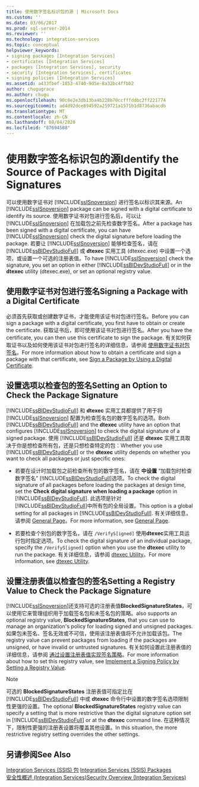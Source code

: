 ```yaml
---
title: 使用数字签名标识包的源 | Microsoft Docs
ms.custom: ''
ms.date: 03/06/2017
ms.prod: sql-server-2014
ms.reviewer: ''
ms.technology: integration-services
ms.topic: conceptual
helpviewer_keywords:
- signing packages [Integration Services]
- certificates [Integration Services]
- packages [Integration Services], security
- security [Integration Services], certificates
- signing policies [Integration Services]
ms.assetid: a433fbef-1853-4740-9d5e-8a32bc4ffbb2
author: chugugrace
ms.author: chugu
ms.openlocfilehash: 90c0e2e3db13ba4b228b70ccfffddbc2ff221774
ms.sourcegitcommit: ad4d92dce894592a259721a1571b1d8736abacdb
ms.translationtype: MT
ms.contentlocale: zh-CN
ms.lasthandoff: 08/04/2020
ms.locfileid: "87694508"
---
```

# <a name="identify-the-source-of-packages-with-digital-signatures"></a><span data-ttu-id="9fa9d-102">使用数字签名标识包的源</span><span class="sxs-lookup"><span data-stu-id="9fa9d-102">Identify the Source of Packages with Digital Signatures</span></span>
  <span data-ttu-id="9fa9d-103">可以使用数字证书对 [!INCLUDE[ssISnoversion](../../includes/ssisnoversion-md.md)] 进行签名以标识其来源。</span><span class="sxs-lookup"><span data-stu-id="9fa9d-103">An [!INCLUDE[ssISnoversion](../../includes/ssisnoversion-md.md)] package can be signed with a digital certificate to identify its source.</span></span> <span data-ttu-id="9fa9d-104">使用数字证书对包进行签名后，可以让 [!INCLUDE[ssISnoversion](../../includes/ssisnoversion-md.md)] 在加载包之前先检查数字签名。</span><span class="sxs-lookup"><span data-stu-id="9fa9d-104">After a package has been signed with a digital certificate, you can have [!INCLUDE[ssISnoversion](../../includes/ssisnoversion-md.md)] check the digital signature before loading the package.</span></span> <span data-ttu-id="9fa9d-105">若要让 [!INCLUDE[ssISnoversion](../../includes/ssisnoversion-md.md)] 能够检查签名，请在 [!INCLUDE[ssBIDevStudioFull](../../includes/ssbidevstudiofull-md.md)] 或 **dtexec** 实用工具 (dtexec.exe) 中设置一个选项，或设置一个可选的注册表值。</span><span class="sxs-lookup"><span data-stu-id="9fa9d-105">To have [!INCLUDE[ssISnoversion](../../includes/ssisnoversion-md.md)] check the signature, you set an option in either [!INCLUDE[ssBIDevStudioFull](../../includes/ssbidevstudiofull-md.md)] or in the **dtexec** utility (dtexec.exe), or set an optional registry value.</span></span>  
  
## <a name="signing-a-package-with-a-digital-certificate"></a><span data-ttu-id="9fa9d-106">使用数字证书对包进行签名</span><span class="sxs-lookup"><span data-stu-id="9fa9d-106">Signing a Package with a Digital Certificate</span></span>  
 <span data-ttu-id="9fa9d-107">必须首先获取或创建数字证书，才能使用该证书对包进行签名。</span><span class="sxs-lookup"><span data-stu-id="9fa9d-107">Before you can sign a package with a digital certificate, you first have to obtain or create the certificate.</span></span> <span data-ttu-id="9fa9d-108">获取证书后，即可使用该证书对包进行签名。</span><span class="sxs-lookup"><span data-stu-id="9fa9d-108">After you have the certificate, you can then use this certificate to sign the package.</span></span> <span data-ttu-id="9fa9d-109">有关如何获取证书以及如何使用该证书对包进行签名的详细信息，请参阅 [使用数字证书对包签名](../sign-a-package-by-using-a-digital-certificate.md)。</span><span class="sxs-lookup"><span data-stu-id="9fa9d-109">For more information about how to obtain a certificate and sign a package with that certificate, see [Sign a Package by Using a Digital Certificate](../sign-a-package-by-using-a-digital-certificate.md).</span></span>  
  
## <a name="setting-an-option-to-check-the-package-signature"></a><span data-ttu-id="9fa9d-110">设置选项以检查包的签名</span><span class="sxs-lookup"><span data-stu-id="9fa9d-110">Setting an Option to Check the Package Signature</span></span>  
 <span data-ttu-id="9fa9d-111">[!INCLUDE[ssBIDevStudioFull](../../includes/ssbidevstudiofull-md.md)] 和 **dtexec** 实用工具都提供了用于将 [!INCLUDE[ssISnoversion](../../includes/ssisnoversion-md.md)] 配置为检查签名包的数字签名的选项。</span><span class="sxs-lookup"><span data-stu-id="9fa9d-111">Both [!INCLUDE[ssBIDevStudioFull](../../includes/ssbidevstudiofull-md.md)] and the **dtexec** utility have an option that configures [!INCLUDE[ssISnoversion](../../includes/ssisnoversion-md.md)] to check the digital signature of a signed package.</span></span> <span data-ttu-id="9fa9d-112">使用 [!INCLUDE[ssBIDevStudioFull](../../includes/ssbidevstudiofull-md.md)] 还是 **dtexec** 实用工具取决于你是想检查所有包，还是只想检查特定的包：</span><span class="sxs-lookup"><span data-stu-id="9fa9d-112">Whether you use [!INCLUDE[ssBIDevStudioFull](../../includes/ssbidevstudiofull-md.md)] or the **dtexec** utility depends on whether you want to check all packages or just specific ones:</span></span>  
  
-   <span data-ttu-id="9fa9d-113">若要在设计时加载包之前检查所有包的数字签名，请在 **中设置** “加载包时检查数字签名” [!INCLUDE[ssBIDevStudioFull](../../includes/ssbidevstudiofull-md.md)]选项。</span><span class="sxs-lookup"><span data-stu-id="9fa9d-113">To check the digital signature of all packages before loading the packages at design time, set the **Check digital signature when loading a package** option in [!INCLUDE[ssBIDevStudioFull](../../includes/ssbidevstudiofull-md.md)].</span></span> <span data-ttu-id="9fa9d-114">此选项是针对 [!INCLUDE[ssBIDevStudioFull](../../includes/ssbidevstudiofull-md.md)]中所有包的全局设置。</span><span class="sxs-lookup"><span data-stu-id="9fa9d-114">This option is a global setting for all packages in [!INCLUDE[ssBIDevStudioFull](../../includes/ssbidevstudiofull-md.md)].</span></span> <span data-ttu-id="9fa9d-115">有关详细信息，请参阅 [General Page](../general-page-of-integration-services-designers-options.md)。</span><span class="sxs-lookup"><span data-stu-id="9fa9d-115">For more information, see [General Page](../general-page-of-integration-services-designers-options.md).</span></span>  
  
-   <span data-ttu-id="9fa9d-116">若要检查个别包的数字签名，请在 `/VerifyS[igned]` 使用**dtexec**实用工具运行包时指定选项。</span><span class="sxs-lookup"><span data-stu-id="9fa9d-116">To check the digital signature of an individual package, specify the `/VerifyS[igned]` option when you use the **dtexec** utility to run the package.</span></span> <span data-ttu-id="9fa9d-117">有关详细信息，请参阅 [dtexec Utility](../packages/dtexec-utility.md)。</span><span class="sxs-lookup"><span data-stu-id="9fa9d-117">For more information, see [dtexec Utility](../packages/dtexec-utility.md).</span></span>  
  
## <a name="setting-a-registry-value-to-check-the-package-signature"></a><span data-ttu-id="9fa9d-118">设置注册表值以检查包的签名</span><span class="sxs-lookup"><span data-stu-id="9fa9d-118">Setting a Registry Value to Check the Package Signature</span></span>  
 [!INCLUDE[ssISnoversion](../../includes/ssisnoversion-md.md)]<span data-ttu-id="9fa9d-119">还支持可选的注册表值**BlockedSignatureStates**，可以使用它来管理组织用于加载签名包和未签名包的策略。</span><span class="sxs-lookup"><span data-stu-id="9fa9d-119">also supports an optional registry value, **BlockedSignatureStates**, that you can use to manage an organization's policy for loading signed and unsigned packages.</span></span> <span data-ttu-id="9fa9d-120">如果包未签名、签名无效或不可信，使用该注册表值将不允许加载该包。</span><span class="sxs-lookup"><span data-stu-id="9fa9d-120">The registry value can prevent packages from loading if the packages are unsigned, or have invalid or untrusted signatures.</span></span> <span data-ttu-id="9fa9d-121">有关如何设置此注册表值的详细信息，请参阅 [通过设置注册表值实现签名策略](../implement-a-signing-policy-by-setting-a-registry-value.md)。</span><span class="sxs-lookup"><span data-stu-id="9fa9d-121">For more information about how to set this registry value, see [Implement a Signing Policy by Setting a Registry Value](../implement-a-signing-policy-by-setting-a-registry-value.md).</span></span>  
  
> [!NOTE]  
>  <span data-ttu-id="9fa9d-122">可选的 **BlockedSignatureStates** 注册表值可指定比在 [!INCLUDE[ssBIDevStudioFull](../../includes/ssbidevstudiofull-md.md)] 中或 **dtexec** 命令行中设置的数字签名选项限制性更强的设置。</span><span class="sxs-lookup"><span data-stu-id="9fa9d-122">The optional **BlockedSignatureStates** registry value can specify a setting that is more restrictive than the digital signature option set in [!INCLUDE[ssBIDevStudioFull](../../includes/ssbidevstudiofull-md.md)] or at the **dtexec** command line.</span></span> <span data-ttu-id="9fa9d-123">在这种情况下，限制性更强的注册表设置将覆盖其他设置。</span><span class="sxs-lookup"><span data-stu-id="9fa9d-123">In this situation, the more restrictive registry setting overrides the other settings.</span></span>  
  
## <a name="see-also"></a><span data-ttu-id="9fa9d-124">另请参阅</span><span class="sxs-lookup"><span data-stu-id="9fa9d-124">See Also</span></span>  
 <span data-ttu-id="9fa9d-125">[Integration Services &#40;SSIS&#41; 包](../integration-services-ssis-packages.md) </span><span class="sxs-lookup"><span data-stu-id="9fa9d-125">[Integration Services &#40;SSIS&#41; Packages](../integration-services-ssis-packages.md) </span></span>  
 [<span data-ttu-id="9fa9d-126">安全性概述 (Integration Services)</span><span class="sxs-lookup"><span data-stu-id="9fa9d-126">Security Overview &#40;Integration Services&#41;</span></span>](security-overview-integration-services.md)  
  
  
